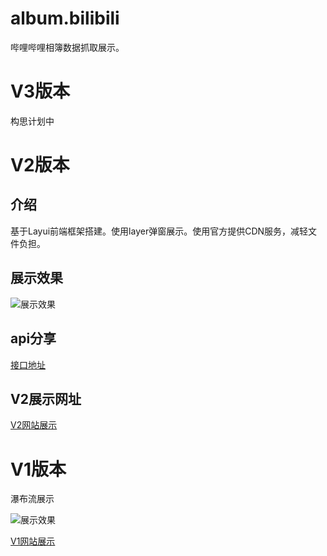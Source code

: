 # album.bilibili

哔哩哔哩相簿数据抓取展示。

# V3版本

构思计划中

# V2版本

## 介绍

基于Layui前端框架搭建。使用layer弹窗展示。使用官方提供CDN服务，减轻文件负担。

## 展示效果

![展示效果](https://cdn.jsdelivr.net/gh/ndas95038/image/src/v2_20200308125929.png)

## api分享

[接口地址](https://v2.album.bilibili.xiaose.llili.top/api.html)

## V2展示网址

[V2网站展示](https://v2.album.bilibili.xiaose.llili.top/) 

# V1版本

瀑布流展示

![展示效果](https://cdn.jsdelivr.net/gh/ndas95038/image/src/V1_20200308124912.png)


[V1网站展示](https://album.bilibili.xiaose.llili.top/v1)    

